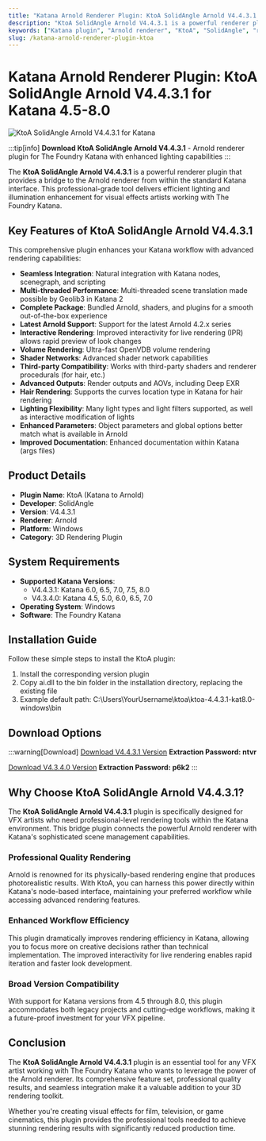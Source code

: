 ```yaml
---
title: "Katana Arnold Renderer Plugin: KtoA SolidAngle Arnold V4.4.3.1 for Katana 4.5-8.0"
description: "KtoA SolidAngle Arnold V4.4.3.1 is a powerful renderer plugin that provides a bridge to the Arnold renderer from within the standard Katana interface. Supports Katana versions 4.5 through 8.0."
keywords: ["Katana plugin", "Arnold renderer", "KtoA", "SolidAngle", "rendering plugin", "3D rendering", "VFX tools", "Katana 4.5", "Katana 5.0", "Katana 6.0", "Katana 6.5", "Katana 7.0", "Katana 7.5", "Katana 8.0"]
slug: /katana-arnold-renderer-plugin-ktoa
---
```

<!--Above is frontmatter Part-generate depend on content meet Google Seo, you need to balance automation efficiency with Google’s core ranking factors—especially E-E-A-T (Experience, Expertise, Authoritativeness, Trustworthiness), -->

<!--First Part-This is Title -->
# Katana Arnold Renderer Plugin: KtoA SolidAngle Arnold V4.4.3.1 for Katana 4.5-8.0

<!--Second Part-This is First Banner -->
![KtoA SolidAngle Arnold V4.4.3.1 for Katana](https://www.gfxcamp.com/wp-content/uploads/2016/12/Solid-Angle-Katana-2.5-To-Arnold.jpg)

:::tip[info]
**Download KtoA SolidAngle Arnold V4.4.3.1** - Arnold renderer plugin for The Foundry Katana with enhanced lighting capabilities
:::

The **KtoA SolidAngle Arnold V4.4.3.1** is a powerful renderer plugin that provides a bridge to the Arnold renderer from within the standard Katana interface. This professional-grade tool delivers efficient lighting and illumination enhancement for visual effects artists working with The Foundry Katana.

## Key Features of KtoA SolidAngle Arnold V4.4.3.1

This comprehensive plugin enhances your Katana workflow with advanced rendering capabilities:

- **Seamless Integration**: Natural integration with Katana nodes, scenegraph, and scripting
- **Multi-threaded Performance**: Multi-threaded scene translation made possible by Geolib3 in Katana 2
- **Complete Package**: Bundled Arnold, shaders, and plugins for a smooth out-of-the-box experience
- **Latest Arnold Support**: Support for the latest Arnold 4.2.x series
- **Interactive Rendering**: Improved interactivity for live rendering (IPR) allows rapid preview of look changes
- **Volume Rendering**: Ultra-fast OpenVDB volume rendering
- **Shader Networks**: Advanced shader network capabilities
- **Third-party Compatibility**: Works with third-party shaders and renderer procedurals (for hair, etc.)
- **Advanced Outputs**: Render outputs and AOVs, including Deep EXR
- **Hair Rendering**: Supports the curves location type in Katana for hair rendering
- **Lighting Flexibility**: Many light types and light filters supported, as well as interactive modification of lights
- **Enhanced Parameters**: Object parameters and global options better match what is available in Arnold
- **Improved Documentation**: Enhanced documentation within Katana (args files)

## Product Details

- **Plugin Name**: KtoA (Katana to Arnold)
- **Developer**: SolidAngle
- **Version**: V4.4.3.1
- **Renderer**: Arnold
- **Platform**: Windows
- **Category**: 3D Rendering Plugin

## System Requirements

- **Supported Katana Versions**: 
  - V4.4.3.1: Katana 6.0, 6.5, 7.0, 7.5, 8.0
  - V4.3.4.0: Katana 4.5, 5.0, 6.0, 6.5, 7.0
- **Operating System**: Windows
- **Software**: The Foundry Katana

## Installation Guide

Follow these simple steps to install the KtoA plugin:

1. Install the corresponding version plugin
2. Copy ai.dll to the bin folder in the installation directory, replacing the existing file
3. Example default path: C:\Users\YourUsername\ktoa\ktoa-4.4.3.1-kat8.0-windows\bin

## Download Options
:::warning[Download]
[Download V4.4.3.1 Version](https://pan.baidu.com/s/1m3ktz-CYmLfogFO2tqecbw?pwd=ntvr)
**Extraction Password: ntvr**

[Download V4.3.4.0 Version](https://pan.baidu.com/s/1LwmNByDPwUxUk0rOC_1DJA?pwd=p6k2)
**Extraction Password: p6k2**
:::

## Why Choose KtoA SolidAngle Arnold V4.4.3.1?

The **KtoA SolidAngle Arnold V4.4.3.1** plugin is specifically designed for VFX artists who need professional-level rendering tools within the Katana environment. This bridge plugin connects the powerful Arnold renderer with Katana's sophisticated scene management capabilities.

### Professional Quality Rendering

Arnold is renowned for its physically-based rendering engine that produces photorealistic results. With KtoA, you can harness this power directly within Katana's node-based interface, maintaining your preferred workflow while accessing advanced rendering features.

### Enhanced Workflow Efficiency

This plugin dramatically improves rendering efficiency in Katana, allowing you to focus more on creative decisions rather than technical implementation. The improved interactivity for live rendering enables rapid iteration and faster look development.

### Broad Version Compatibility

With support for Katana versions from 4.5 through 8.0, this plugin accommodates both legacy projects and cutting-edge workflows, making it a future-proof investment for your VFX pipeline.

## Conclusion

The **KtoA SolidAngle Arnold V4.4.3.1** plugin is an essential tool for any VFX artist working with The Foundry Katana who wants to leverage the power of the Arnold renderer. Its comprehensive feature set, professional quality results, and seamless integration make it a valuable addition to your 3D rendering toolkit.

Whether you're creating visual effects for film, television, or game cinematics, this plugin provides the professional tools needed to achieve stunning rendering results with significantly reduced production time.